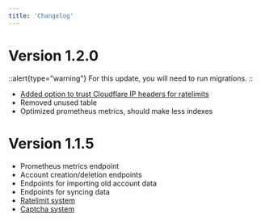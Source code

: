 ```yaml
---
title: 'Changelog'
---
```


# Version 1.2.0

::alert{type="warning"}
For this update, you will need to run migrations.
::

- [Added option to trust Cloudflare IP headers for ratelimits](2.configuration.md#servertrustcloudflare)
- Removed unused table
- Optimized prometheus metrics, should make less indexes

# Version 1.1.5

- Prometheus metrics endpoint
- Account creation/deletion endpoints
- Endpoints for importing old account data
- Endpoints for syncing data
- [Ratelimit system](2.configuration.md#ratelimit)
- [Captcha system](2.configuration.md#captcha)
